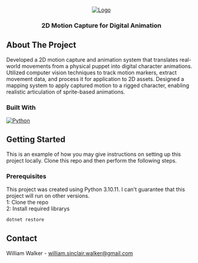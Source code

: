 <br />
<div align="center">
  <a href="https://www.youtube.com/watch?v=rH8lUGSvOLk">
    <img src="https://img.youtube.com/vi/rH8lUGSvOLk/0.jpg" alt="Logo">
  </a>
  <h3 align="center">2D Motion Capture for Digital Animation</h3>
</div>

## About The Project
Developed a 2D motion capture and animation system that translates real-world movements from a physical puppet into digital character animations. Utilized computer vision techniques to track motion markers, extract movement data, and process it for application to 2D assets. Designed a mapping system to apply captured motion to a rigged character, enabling realistic articulation of sprite-based animations.

### Built With
<a href="">
  <img src="https://img.shields.io/badge/python-3670A0?style=for-the-badge&logo=python&logoColor=ffdd54" alt="Python">
</a>

## Getting Started
This is an example of how you may give instructions on setting up this project locally. Clone this repo and then perform the following steps.

### Prerequisites
This project was created using Python 3.10.11. I can't guarantee that this project will run on other versions.
<br />
1: Clone the repo
<br />
2: Install required librarys
  ```sh
  dotnet restore
  ```

## Contact
William Walker - william.sinclair.walker@gmail.com
